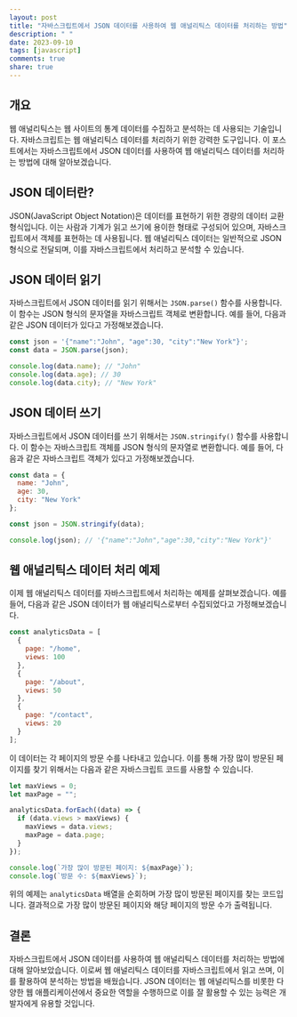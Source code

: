```yaml
---
layout: post
title: "자바스크립트에서 JSON 데이터를 사용하여 웹 애널리틱스 데이터를 처리하는 방법"
description: " "
date: 2023-09-10
tags: [javascript]
comments: true
share: true
---
```


## 개요

웹 애널리틱스는 웹 사이트의 통계 데이터를 수집하고 분석하는 데 사용되는 기술입니다. 자바스크립트는 웹 애널리틱스 데이터를 처리하기 위한 강력한 도구입니다. 이 포스트에서는 자바스크립트에서 JSON 데이터를 사용하여 웹 애널리틱스 데이터를 처리하는 방법에 대해 알아보겠습니다.

## JSON 데이터란?

JSON(JavaScript Object Notation)은 데이터를 표현하기 위한 경량의 데이터 교환 형식입니다. 이는 사람과 기계가 읽고 쓰기에 용이한 형태로 구성되어 있으며, 자바스크립트에서 객체를 표현하는 데 사용됩니다. 웹 애널리틱스 데이터는 일반적으로 JSON 형식으로 전달되며, 이를 자바스크립트에서 처리하고 분석할 수 있습니다.

## JSON 데이터 읽기

자바스크립트에서 JSON 데이터를 읽기 위해서는 `JSON.parse()` 함수를 사용합니다. 이 함수는 JSON 형식의 문자열을 자바스크립트 객체로 변환합니다. 예를 들어, 다음과 같은 JSON 데이터가 있다고 가정해보겠습니다.

```javascript
const json = '{"name":"John", "age":30, "city":"New York"}';
const data = JSON.parse(json);

console.log(data.name); // "John"
console.log(data.age); // 30
console.log(data.city); // "New York"
```

## JSON 데이터 쓰기

자바스크립트에서 JSON 데이터를 쓰기 위해서는 `JSON.stringify()` 함수를 사용합니다. 이 함수는 자바스크립트 객체를 JSON 형식의 문자열로 변환합니다. 예를 들어, 다음과 같은 자바스크립트 객체가 있다고 가정해보겠습니다.

```javascript
const data = {
  name: "John",
  age: 30,
  city: "New York"
};

const json = JSON.stringify(data);

console.log(json); // '{"name":"John","age":30,"city":"New York"}'
```

## 웹 애널리틱스 데이터 처리 예제

이제 웹 애널리틱스 데이터를 자바스크립트에서 처리하는 예제를 살펴보겠습니다. 예를 들어, 다음과 같은 JSON 데이터가 웹 애널리틱스로부터 수집되었다고 가정해보겠습니다.

```javascript
const analyticsData = [
  {
    page: "/home",
    views: 100
  },
  {
    page: "/about",
    views: 50
  },
  {
    page: "/contact",
    views: 20
  }
];
```

이 데이터는 각 페이지의 방문 수를 나타내고 있습니다. 이를 통해 가장 많이 방문된 페이지를 찾기 위해서는 다음과 같은 자바스크립트 코드를 사용할 수 있습니다.

```javascript
let maxViews = 0;
let maxPage = "";

analyticsData.forEach((data) => {
  if (data.views > maxViews) {
    maxViews = data.views;
    maxPage = data.page;
  }
});

console.log(`가장 많이 방문된 페이지: ${maxPage}`);
console.log(`방문 수: ${maxViews}`);
```

위의 예제는 `analyticsData` 배열을 순회하며 가장 많이 방문된 페이지를 찾는 코드입니다. 결과적으로 가장 많이 방문된 페이지와 해당 페이지의 방문 수가 출력됩니다.

## 결론

자바스크립트에서 JSON 데이터를 사용하여 웹 애널리틱스 데이터를 처리하는 방법에 대해 알아보았습니다. 이로써 웹 애널리틱스 데이터를 자바스크립트에서 읽고 쓰며, 이를 활용하여 분석하는 방법을 배웠습니다. JSON 데이터는 웹 애널리틱스를 비롯한 다양한 웹 애플리케이션에서 중요한 역할을 수행하므로 이를 잘 활용할 수 있는 능력은 개발자에게 유용할 것입니다.